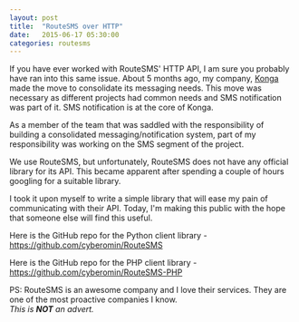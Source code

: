```yaml
---
layout: post
title:  "RouteSMS over HTTP"
date:   2015-06-17 05:30:00
categories: routesms
---
```

<p>
If you have ever worked with RouteSMS' HTTP API, I am sure you probably have ran into this same issue. About 5 months ago, my company, <a href="http://konga.com" target="_blank">Konga</a> made the move to consolidate its messaging needs. This move was necessary as different projects had common needs and SMS notification was part of it. SMS notification is at the core of Konga.
</p>

<p> As a member of the team that was saddled with the responsibility of building a consolidated messaging/notification system, part of my responsibility was working on the SMS segment of the project. </p>

<p>We use RouteSMS, but unfortunately, RouteSMS does not have any official library for its API. This became apparent after spending a couple of hours googling for a suitable library.</p>

<p>I took it upon myself to write a simple library that will ease my pain of communicating with their API. Today, I'm making this public with the hope that someone else will find this useful.
</p>

<p>Here is the GitHub repo for the Python client library - <a href="https://github.com/cyberomin/RouteSMS" target="_blank">
https://github.com/cyberomin/RouteSMS</a></p>

<p>Here is the GitHub repo for the PHP client library - <a href="https://github.com/cyberomin/RouteSMS-PHP" target="_blank">
https://github.com/cyberomin/RouteSMS-PHP</a></p>

<p>
	PS: RouteSMS is an awesome company and I love their services. They are one of the most proactive companies I know.
	<br/><em>This is <strong>NOT</strong> an advert.</em>
</p>